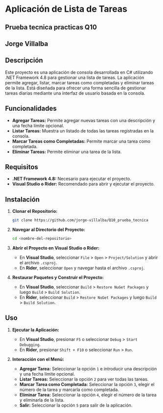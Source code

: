 # Aplicación de Lista de Tareas

## Prueba tecnica practicas Q10 
## Jorge Villalba

## Descripción

Este proyecto es una aplicación de consola desarrollada en C# utilizando .NET Framework 4.8 para gestionar una lista de 
tareas. La aplicación permite agregar, listar, marcar tareas como completadas y eliminar tareas de la lista. 
Está diseñada para ofrecer una forma sencilla de gestionar tareas diarias mediante una interfaz de usuario basada en la consola.

## Funcionalidades

- **Agregar Tareas:** Permite agregar nuevas tareas con una descripción y una fecha límite opcional.
- **Listar Tareas:** Muestra un listado de todas las tareas registradas en la consola.
- **Marcar Tareas como Completadas:** Permite marcar una tarea como completada.
- **Eliminar Tareas:** Permite eliminar una tarea de la lista.

## Requisitos

- **.NET Framework 4.8:** Necesario para ejecutar el proyecto.
- **Visual Studio o Rider:** Recomendado para abrir y ejecutar el proyecto.

## Instalación

1. **Clonar el Repositorio:**

    ```bash
    git clone https://github.com/jorge-villalba/Q10_prueba_tecnica
    ```

2. **Navegar al Directorio del Proyecto:**

    ```bash
    cd <nombre-del-repositorio>
    ```

3. **Abrir el Proyecto en Visual Studio o Rider:**

    - En **Visual Studio**, seleccionar `File` > `Open` > `Project/Solution` y abrir el archivo `.csproj`.
    - En **Rider**, seleccionar `Open` y navegar hasta el archivo `.csproj`.

4. **Restaurar Paquetes y Construir el Proyecto:**

    - En **Visual Studio**, seleccionar `Build` > `Restore NuGet Packages` y luego `Build` > `Build Solution`.
    - En **Rider**, seleccionar `Build` > `Restore NuGet Packages` y luego `Build` > `Build Solution`.

## Uso

1. **Ejecutar la Aplicación:**

    - En **Visual Studio**, presionar `F5` o seleccionar `Debug` > `Start Debugging`.
    - En **Rider**, presionar `Shift + F10` o seleccionar `Run` > `Run`.

2. **Interacción con el Menú:**

    - **Agregar Tarea:** Seleccionar la opción `1` e introducir una descripción y una fecha límite opcional.
    - **Listar Tareas:** Seleccionar la opción `2` para ver todas las tareas.
    - **Marcar Tarea como Completada:** Seleccionar la opción `3`, elegir el número de la tarea y marcarla como completada.
    - **Eliminar Tarea:** Seleccionar la opción `4`, elegir el número de la tarea y eliminarla de la lista.
    - **Salir:** Seleccionar la opción `5` para salir de la aplicación.

